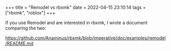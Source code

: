 +++
title = "Remodel vs rbxmk"
date = 2022-04-15 23:10:14
tags = ["rbxmk", "roblox"]
+++

If you use Remodel and are interested in rbxmk, I wrote a document comparing the
two:

https://github.com/Anaminus/rbxmk/blob/imperative/doc/examples/remodel/README.md
